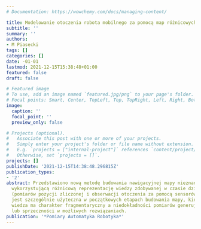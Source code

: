 ```yaml
---
# Documentation: https://wowchemy.com/docs/managing-content/

title: Modelowanie otoczenia robota mobilnego za pomocą map różnicowych
subtitle: ''
summary: ''
authors:
- M Piasecki
tags: []
categories: []
date: -01-01
lastmod: 2021-12-15T15:38:48+01:00
featured: false
draft: false

# Featured image
# To use, add an image named `featured.jpg/png` to your page's folder.
# Focal points: Smart, Center, TopLeft, Top, TopRight, Left, Right, BottomLeft, Bottom, BottomRight.
image:
  caption: ''
  focal_point: ''
  preview_only: false

# Projects (optional).
#   Associate this post with one or more of your projects.
#   Simply enter your project's folder or file name without extension.
#   E.g. `projects = ["internal-project"]` references `content/project/deep-learning/index.md`.
#   Otherwise, set `projects = []`.
projects: []
publishDate: '2021-12-15T14:38:48.296815Z'
publication_types:
- '2'
abstract: Przedstawiono nową metodę budowania nawigacyjnej mapy nieznanego otoczenia,
  wykorzystującą różnicową reprezentację wiedzy zdobywanej w czasie działania robota
  (pomiarów pozycji zliczonej i obserwacji otoczenia za pomocą sensorów). Metoda ta
  jest szczególnie użyteczna w początkowych etapach budowania mapy, kiedy ogromna
  wiedza ma charakter fragmentaryczny a niedokładności pomiarów generują niespójności
  lub sprzeczności w możliwych rozwiązaniach.
publication: '*Pomiary Automatyka Robotyka*'
---
```

